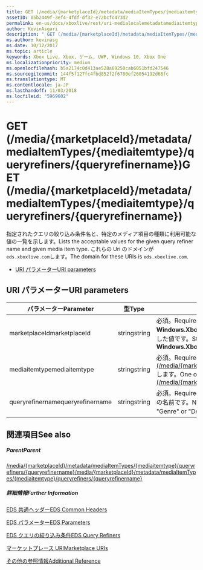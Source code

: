 ```yaml
---
title: GET (/media/{marketplaceId}/metadata/mediaItemTypes/{mediaitemtype}/queryrefiners/{queryrefinername})
assetID: 05b2449f-3ef4-4fdf-df32-e72bcfc473d2
permalink: en-us/docs/xboxlive/rest/uri-medialocalemetadatamediaitemtypequeryrefinersqueryrefinernameget.html
author: KevinAsgari
description: " GET (/media/{marketplaceId}/metadata/mediaItemTypes/{mediaitemtype}/queryrefiners/{queryrefinername})"
ms.author: kevinasg
ms.date: 10/12/2017
ms.topic: article
keywords: Xbox Live, Xbox, ゲーム, UWP, Windows 10, Xbox One
ms.localizationpriority: medium
ms.openlocfilehash: b5a2174c0d413ae528a69250cab6051bfd247546
ms.sourcegitcommit: 144f5f127fc4fbd852f2f6780ef26054192d68fc
ms.translationtype: MT
ms.contentlocale: ja-JP
ms.lasthandoff: 11/03/2018
ms.locfileid: "5969602"
---
```

# <a name="get-mediamarketplaceidmetadatamediaitemtypesmediaitemtypequeryrefinersqueryrefinername"></a><span data-ttu-id="af10b-104">GET (/media/{marketplaceId}/metadata/mediaItemTypes/{mediaitemtype}/queryrefiners/{queryrefinername})</span><span class="sxs-lookup"><span data-stu-id="af10b-104">GET (/media/{marketplaceId}/metadata/mediaItemTypes/{mediaitemtype}/queryrefiners/{queryrefinername})</span></span>
<span data-ttu-id="af10b-105">指定されたクエリの絞り込み条件名と、特定のメディア項目の種類に利用可能な値の一覧を示します。</span><span class="sxs-lookup"><span data-stu-id="af10b-105">Lists the acceptable values for the given query refiner name and given media item type.</span></span> <span data-ttu-id="af10b-106">これらの Uri のドメインが`eds.xboxlive.com`します。</span><span class="sxs-lookup"><span data-stu-id="af10b-106">The domain for these URIs is `eds.xboxlive.com`.</span></span>
 
  * [<span data-ttu-id="af10b-107">URI パラメーター</span><span class="sxs-lookup"><span data-stu-id="af10b-107">URI parameters</span></span>](#ID4EV)
 
<a id="ID4EV"></a>

 
## <a name="uri-parameters"></a><span data-ttu-id="af10b-108">URI パラメーター</span><span class="sxs-lookup"><span data-stu-id="af10b-108">URI parameters</span></span>
 
| <span data-ttu-id="af10b-109">パラメーター</span><span class="sxs-lookup"><span data-stu-id="af10b-109">Parameter</span></span>| <span data-ttu-id="af10b-110">型</span><span class="sxs-lookup"><span data-stu-id="af10b-110">Type</span></span>| <span data-ttu-id="af10b-111">説明</span><span class="sxs-lookup"><span data-stu-id="af10b-111">Description</span></span>| 
| --- | --- | --- | 
| <span data-ttu-id="af10b-112">marketplaceId</span><span class="sxs-lookup"><span data-stu-id="af10b-112">marketplaceId</span></span>| <span data-ttu-id="af10b-113">string</span><span class="sxs-lookup"><span data-stu-id="af10b-113">string</span></span>| <span data-ttu-id="af10b-114">必須。</span><span class="sxs-lookup"><span data-stu-id="af10b-114">Required.</span></span> <span data-ttu-id="af10b-115">文字列<b>Windows.Xbox.ApplicationModel.Store.Configuration.MarketplaceId</b>から取得した値です。</span><span class="sxs-lookup"><span data-stu-id="af10b-115">String value obtained from the <b>Windows.Xbox.ApplicationModel.Store.Configuration.MarketplaceId</b>.</span></span>| 
| <span data-ttu-id="af10b-116">mediaitemtype</span><span class="sxs-lookup"><span data-stu-id="af10b-116">mediaitemtype</span></span>| <span data-ttu-id="af10b-117">string</span><span class="sxs-lookup"><span data-stu-id="af10b-117">string</span></span>| <span data-ttu-id="af10b-118">必須。</span><span class="sxs-lookup"><span data-stu-id="af10b-118">Required.</span></span> <span data-ttu-id="af10b-119">値のいずれかの[GET (/media/{marketplaceId}//metadata/mediagroups/{mediagroup}/mediaItemTypes)](uri-medialocalemetadatamediagroupsmediaitemtypesget.md)します。</span><span class="sxs-lookup"><span data-stu-id="af10b-119">One of the values from [GET (/media/{marketplaceId}/metadata/mediaGroups/{mediagroup}/mediaItemTypes)](uri-medialocalemetadatamediagroupsmediaitemtypesget.md).</span></span>| 
| <span data-ttu-id="af10b-120">queryrefinername</span><span class="sxs-lookup"><span data-stu-id="af10b-120">queryrefinername</span></span>| <span data-ttu-id="af10b-121">string</span><span class="sxs-lookup"><span data-stu-id="af10b-121">string</span></span>| <span data-ttu-id="af10b-122">必須。</span><span class="sxs-lookup"><span data-stu-id="af10b-122">Required.</span></span> <span data-ttu-id="af10b-123">どの値が必要な「ジャンル」や「年」など、クエリの絞り込み条件の名前です。</span><span class="sxs-lookup"><span data-stu-id="af10b-123">Name of the query refiner for which values are needed, such as "Genre" or "Decade".</span></span> <span data-ttu-id="af10b-124">QueryRefiners を参照してください。</span><span class="sxs-lookup"><span data-stu-id="af10b-124">See QueryRefiners.</span></span>| 
  
<a id="ID4EAB"></a>

 
## <a name="see-also"></a><span data-ttu-id="af10b-125">関連項目</span><span class="sxs-lookup"><span data-stu-id="af10b-125">See also</span></span>
 
<a id="ID4ECB"></a>

 
##### <a name="parent"></a><span data-ttu-id="af10b-126">Parent</span><span class="sxs-lookup"><span data-stu-id="af10b-126">Parent</span></span> 

[<span data-ttu-id="af10b-127">/media/{marketplaceId}/metadata/mediaItemTypes/{mediaitemtype}/queryrefiners/{queryrefinername}</span><span class="sxs-lookup"><span data-stu-id="af10b-127">/media/{marketplaceId}/metadata/mediaItemTypes/{mediaitemtype}/queryrefiners/{queryrefinername}</span></span>](uri-medialocalemetadatamediaitemtypequeryrefinersqueryrefinername.md)

  
<a id="ID4EMB"></a>

 
##### <a name="further-information"></a><span data-ttu-id="af10b-128">詳細情報</span><span class="sxs-lookup"><span data-stu-id="af10b-128">Further Information</span></span> 

[<span data-ttu-id="af10b-129">EDS 共通ヘッダー</span><span class="sxs-lookup"><span data-stu-id="af10b-129">EDS Common Headers</span></span>](../../additional/edscommonheaders.md)

 [<span data-ttu-id="af10b-130">EDS パラメーター</span><span class="sxs-lookup"><span data-stu-id="af10b-130">EDS Parameters</span></span>](../../additional/edsparameters.md)

 [<span data-ttu-id="af10b-131">EDS クエリの絞り込み条件</span><span class="sxs-lookup"><span data-stu-id="af10b-131">EDS Query Refiners</span></span>](../../additional/edsqueryrefiners.md)

 [<span data-ttu-id="af10b-132">マーケットプレース URI</span><span class="sxs-lookup"><span data-stu-id="af10b-132">Marketplace URIs</span></span>](atoc-reference-marketplace.md)

 [<span data-ttu-id="af10b-133">その他の参照情報</span><span class="sxs-lookup"><span data-stu-id="af10b-133">Additional Reference</span></span>](../../additional/atoc-xboxlivews-reference-additional.md)

   